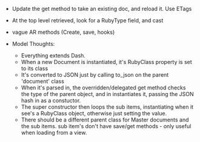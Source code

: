 * Update the get method to take an existing doc, and reload it. Use ETags
* At the top level retrieved, look for a RubyType field, and cast
* vague AR methods (Create, save, hooks) 

* Model Thoughts:
  * Everything extends Dash.
  * When a new Document is instantiated, it's RubyClass property is set to its class
  * It's converted to JSON just by calling to_json on the parent 'document' class
  * When it's parsed in, the overridden/delegated get method checks the type of the
    parent object, and in instantiates it, passing the JSON hash in as a constuctor.
  * The super constructor then loops the sub items, instantiating when it see's a 
    RubyClass object, otherwise just setting the value.
  * There should be a different parent class for Master documents and the sub items.
    sub item's don't have save/get methods - only useful when loading from a view.

